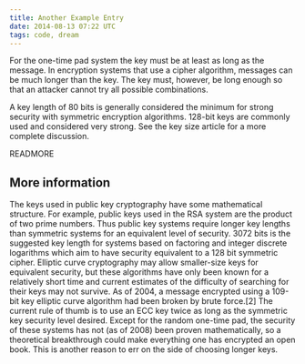 ```yaml
---
title: Another Example Entry
date: 2014-08-13 07:22 UTC
tags: code, dream
---
```


For the one-time pad system the key must be at least as long as the message. In encryption systems that use a cipher algorithm, messages can be much longer than the key. The key must, however, be long enough so that an attacker cannot try all possible combinations.

A key length of 80 bits is generally considered the minimum for strong security with symmetric encryption algorithms. 128-bit keys are commonly used and considered very strong. See the key size article for a more complete discussion.

READMORE

## More information

The keys used in public key cryptography have some mathematical structure. For example, public keys used in the RSA system are the product of two prime numbers. Thus public key systems require longer key lengths than symmetric systems for an equivalent level of security. 3072 bits is the suggested key length for systems based on factoring and integer discrete logarithms which aim to have security equivalent to a 128 bit symmetric cipher. Elliptic curve cryptography may allow smaller-size keys for equivalent security, but these algorithms have only been known for a relatively short time and current estimates of the difficulty of searching for their keys may not survive. As of 2004, a message encrypted using a 109-bit key elliptic curve algorithm had been broken by brute force.[2] The current rule of thumb is to use an ECC key twice as long as the symmetric key security level desired. Except for the random one-time pad, the security of these systems has not (as of 2008) been proven mathematically, so a theoretical breakthrough could make everything one has encrypted an open book. This is another reason to err on the side of choosing longer keys.
